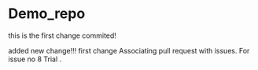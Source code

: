 # Demo_repo


this is the first change commited!


added new change!!!
first change
Associating pull request with issues.
For issue no 8
Trial
.

